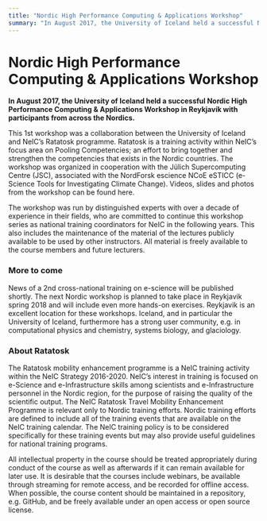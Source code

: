 ```yaml
---
title: "Nordic High Performance Computing & Applications Workshop"
summary: "In August 2017, the University of Iceland held a successful Nordic High Performance Computing & Applications Workshop in Reykjavík with participants from across the Nordics."
---
```


Nordic High Performance Computing & Applications Workshop
===============================

**In August 2017, the University of Iceland held a successful Nordic High Performance Computing & Applications Workshop in Reykjavík with participants from across the Nordics.**

This 1st workshop was a collaboration between the University of Iceland and NeIC’s Ratatosk programme. Ratatosk is a training activity within NeIC’s focus area on Pooling Competencies; an effort to bring together and strengthen the competencies that exists in the Nordic countries. The workshop was organized in cooperation with the Jülich Supercomputing Centre (JSC), associated with the NordForsk escience NCoE eSTICC (e-Science Tools for Investigating Climate Change). Videos, slides and photos from the workshop can be found here. 

The workshop was run by distinguished experts with over a decade of experience in their fields, who are committed to continue this workshop series as national training coordinators for NeIC in the following years. This also includes the maintenance of the material of the lectures publicly available to be used by other instructors. All material is freely available to the course members and future lecturers.

### More to come

News of a 2nd cross-national training on e-science will be published shortly. The next Nordic workshop is planned to take place in Reykjavik spring 2018 and will include even more hands-on exercises. Reykjavik is an excellent location for these workshops. Iceland, and in particular the University of Iceland, furthermore has a strong user community, e.g. in computational physics and chemistry, systems biology, and glaciology. 

### About Ratatosk

The Ratatosk mobility enhancement programme is a NeIC training activity within the NeIC Strategy 2016-2020. NeIC’s interest in training is focused on e-Science and e-Infrastructure skills among scientists and e-Infrastructure personnel in the Nordic region, for the purpose of raising the quality of the scientific output. The NeIC Ratatosk Travel Mobility Enhancement Programme is relevant only to Nordic training efforts. Nordic training efforts are defined to include all of the training events that are available on the NeIC training calendar. The NeIC training policy is to be considered specifically for these training events but may also provide useful guidelines for national training programs.

All intellectual property in the course should be treated appropriately during conduct of the course as well as afterwards if it can remain available for later use. It is desirable that the courses include webinars, be available through streaming for remote access, and be recorded for offline access. When possible, the course content should be maintained in a repository, e.g. GitHub, and be freely available under an open access or open source license.
